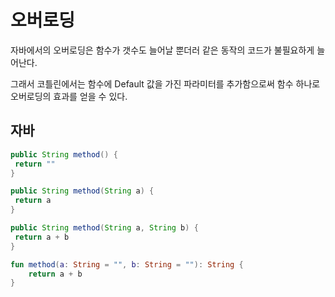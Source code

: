 # 오버로딩

자바에서의 오버로딩은 함수가 갯수도 늘어날 뿐더러 같은 동작의 코드가 불필요하게 늘어난다.

그래서 코틀린에서는 함수에 Default 값을 가진 파라미터를 추가함으로써 함수 하나로 오버로딩의 효과를 얻을 수 있다.


## 자바 
```java
public String method() {
 return ""
}

public String method(String a) {
 return a
}

public String method(String a, String b) {
 return a + b
}
```



```kotlin
fun method(a: String = "", b: String = ""): String {
    return a + b
}
```
